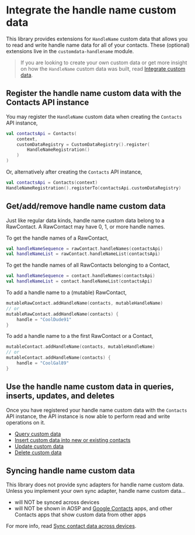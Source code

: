 # Integrate the handle name custom data

This library provides extensions for `HandleName` custom data that allows you to read and write
handle name data for all of your contacts. These (optional) extensions live in the 
`customdata-handlename` module. 

> If you are looking to create your own custom data or get more insight on how the `HandleName` 
> custom data was built, read [Integrate custom data](./../customdata/integrate-custom-data.md).

## Register the handle name custom data with the Contacts API instance

You may register the `HandleName` custom data when creating the `Contacts` API instance,

```kotlin
val contactsApi = Contacts(
    context,
    customDataRegistry = CustomDataRegistry().register(
        HandleNameRegistration()
    )
)
```

Or, alternatively after creating the `Contacts` API instance,

```kotlin
val contactsApi = Contacts(context)
HandleNameRegistration().registerTo(contactsApi.customDataRegistry)
```

## Get/add/remove handle name custom data

Just like regular data kinds, handle name custom data belong to a RawContact. A RawContact may have 
0, 1, or more handle names.

To get the handle names of a RawContact,

```kotlin
val handleNameSequence = rawContact.handleNames(contactsApi)
val handleNameList = rawContact.handleNameList(contactsApi)
```

To get the handle names of all RawContacts belonging to a Contact,

```kotlin
val handleNameSequence = contact.handleNames(contactsApi)
val handleNameList = contact.handleNameList(contactsApi)
```

To add a handle name to a (mutable) RawContact,

```kotlin
mutableRawContact.addHandleName(contacts, mutableHandleName)
// or
mutableRawContact.addHandleName(contacts) {
    handle = "CoolDude91"
}
```

To add a handle name to a the first RawContact or a Contact,

```kotlin
mutableContact.addHandleName(contacts, mutableHandleName)
// or
mutableContact.addHandleName(contacts) {
    handle = "CoolGal89"
}
```

## Use the handle name custom data in queries, inserts, updates, and deletes

Once you have registered your handle name custom data with the `Contacts` API instance, the API 
instance is now able to perform read and write operations on it.

- [Query custom data](./../customdata/query-custom-data.md)
- [Insert custom data into new or existing contacts](./../customdata/insert-custom-data.md)
- [Update custom data](./../customdata/update-custom-data.md)
- [Delete custom data](./../customdata/delete-custom-data.md)

## Syncing handle name custom data

This library does not provide sync adapters for handle name custom data. Unless you implement your
own sync adapter, handle name custom data...

- will NOT be synced across devices
- will NOT be shown in AOSP and [Google Contacts][google-contacts] apps, and other Contacts apps
  that show custom data from other apps

For more info, read [Sync contact data across devices](./../entities/sync-contact-data.md).

[google-contacts]: https://play.google.com/store/apps/details?id=com.google.android.contacts